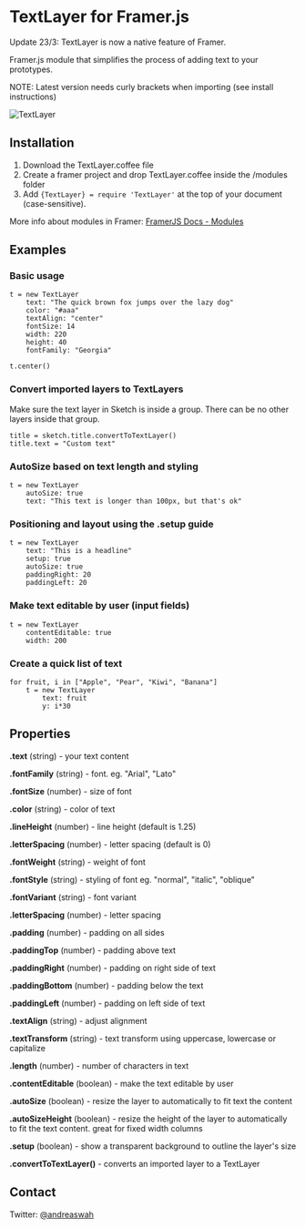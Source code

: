 # TextLayer for Framer.js

Update 23/3: TextLayer is now a native feature of Framer.

Framer.js module that simplifies the process of adding text to your prototypes.

NOTE: Latest version needs curly brackets when importing (see install instructions)

![TextLayer](http://cl.ly/image/3q2m1q1w0x2w/TextLayer.png)

## Installation

1. Download the TextLayer.coffee file
2. Create a framer project and drop TextLayer.coffee inside the /modules folder
3. Add `{TextLayer} = require 'TextLayer'` at the top of your document (case-sensitive).


More info about modules in Framer: [FramerJS Docs - Modules](http://framerjs.com/docs/#modules)


## Examples

### Basic usage

	t = new TextLayer
		text: "The quick brown fox jumps over the lazy dog"
		color: "#aaa"
		textAlign: "center"
		fontSize: 14
		width: 220
		height: 40
		fontFamily: "Georgia"
		
	t.center()

### Convert imported layers to TextLayers

Make sure the text layer in Sketch is inside a group. There can be no other layers inside that group.

	title = sketch.title.convertToTextLayer()
	title.text = "Custom text"

### AutoSize based on text length and styling

	t = new TextLayer
		autoSize: true
		text: "This text is longer than 100px, but that's ok"	

### Positioning and layout using the .setup guide
	
	t = new TextLayer
		text: "This is a headline"
		setup: true
		autoSize: true
		paddingRight: 20
		paddingLeft: 20
		
### Make text editable by user (input fields)

	t = new TextLayer 
		contentEditable: true
		width: 200
			
### Create a quick list of text

	for fruit, i in ["Apple", "Pear", "Kiwi", "Banana"]
		t = new TextLayer
			text: fruit
			y: i*30
		

## Properties

**.text** (string) - your text content

**.fontFamily** (string) - font. eg. "Arial", "Lato"

**.fontSize** (number) - size of font

**.color** (string) - color of text

**.lineHeight** (number) - line height (default is 1.25)

**.letterSpacing** (number) - letter spacing (default is 0)

**.fontWeight** (string) - weight of font

**.fontStyle** (string) - styling of font eg. "normal", "italic", "oblique"

**.fontVariant** (string) - font variant

**.letterSpacing** (number) - letter spacing

**.padding** (number) - padding on all sides

**.paddingTop** (number) - padding above text

**.paddingRight** (number) - padding on right side of text

**.paddingBottom** (number) - padding below the text

**.paddingLeft** (number) - padding on left side of text

**.textAlign** (string) - adjust alignment

**.textTransform** (string) - text transform using uppercase, lowercase or capitalize

**.length** (number) - number of characters in text

**.contentEditable** (boolean) - make the text editable by user

**.autoSize** (boolean) - resize the layer to automatically to fit text the content

**.autoSizeHeight** (boolean) - resize the height of the layer to automatically to fit the text content. great for fixed width columns

**.setup** (boolean) - show a transparent background to outline the layer's size

**.convertToTextLayer()** - converts an imported layer to a TextLayer

## Contact

Twitter: [@andreaswah](http://twitter.com/andreaswah)
